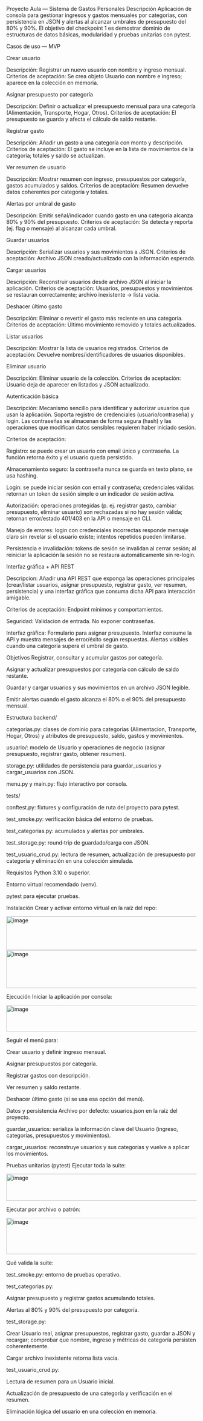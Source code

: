 Proyecto Aula — Sistema de Gastos Personales
Descripción
Aplicación de consola para gestionar ingresos y gastos mensuales por categorías, con persistencia en JSON y alertas al alcanzar umbrales de presupuesto del 80% y 90%. El objetivo del checkpoint 1 es demostrar dominio de estructuras de datos básicas, modularidad y pruebas unitarias con pytest.

Casos de uso — MVP

Crear usuario

Descripción: Registrar un nuevo usuario con nombre y ingreso mensual.
Criterios de aceptación: Se crea objeto Usuario con nombre e ingreso; aparece en la colección en memoria.

Asignar presupuesto por categoría

Descripción: Definir o actualizar el presupuesto mensual para una categoría (Alimentación, Transporte, Hogar, Otros).
Criterios de aceptación: El presupuesto se guarda y afecta el cálculo de saldo restante.

Registrar gasto

Descripción: Añadir un gasto a una categoría con monto y descripción.
Criterios de aceptación: El gasto se incluye en la lista de movimientos de la categoría; totales y saldo se actualizan.

Ver resumen de usuario

Descripción: Mostrar resumen con ingreso, presupuestos por categoría, gastos acumulados y saldos.
Criterios de aceptación: Resumen devuelve datos coherentes por categoría y totales.

Alertas por umbral de gasto

Descripción: Emitir señal/indicador cuando gasto en una categoría alcanza 80% y 90% del presupuesto.
Criterios de aceptación: Se detecta y reporta (ej. flag o mensaje) al alcanzar cada umbral.

Guardar usuarios

Descripción: Serializar usuarios y sus movimientos a JSON.
Criterios de aceptación: Archivo JSON creado/actualizado con la información esperada.

Cargar usuarios 

Descripción: Reconstruir usuarios desde archivo JSON al iniciar la aplicación.
Criterios de aceptación: Usuarios, presupuestos y movimientos se restauran correctamente; archivo inexistente → lista vacía.


Deshacer último gasto

Descripción: Eliminar o revertir el gasto más reciente en una categoría.
Criterios de aceptación: Último movimiento removido y totales actualizados.

Listar usuarios

Descripción: Mostrar la lista de usuarios registrados.
Criterios de aceptación: Devuelve nombres/identificadores de usuarios disponibles.

Eliminar usuario 

Descripción: Eliminar usuario de la colección.
Criterios de aceptación: Usuario deja de aparecer en listados y JSON actualizado.


Autenticación básica

Descripción: Mecanismo sencillo para identificar y autorizar usuarios que usan la aplicación. Soporta registro de credenciales (usuario/contraseña) y login. Las contraseñas se almacenan de forma segura (hash) y las operaciones que modifican datos sensibles requieren haber iniciado sesión.

Criterios de aceptación:

Registro: se puede crear un usuario con email único y contraseña. La función retorna éxito y el usuario queda persistido.

Almacenamiento seguro: la contraseña nunca se guarda en texto plano, se usa hashing.

Login: se puede iniciar sesión con email y contraseña; credenciales válidas retornan un token de sesión simple o un indicador de sesión activa.

Autorización: operaciones protegidas (p. ej. registrar gasto, cambiar presupuesto, eliminar usuario) son rechazadas si no hay sesión válida; retornan error/estado 401/403 en la API o mensaje en CLI.

Manejo de errores: login con credenciales incorrectas responde mensaje claro sin revelar si el usuario existe; intentos repetidos pueden limitarse.

Persistencia e invalidación: tokens de sesión se invalidan al cerrar sesión; al reiniciar la aplicación la sesión no se restaura automáticamente sin re-login.


Interfaz gráfica + API REST

Descripcion: Añadir una API REST que exponga las operaciones principales (crear/listar usuarios, asignar presupuesto, registrar gasto, ver resumen, persistencia) y una interfaz gráfica que consuma dicha API para interacción amigable.

Criterios de aceptación: 
Endpoint mínimos y comportamientos.

Seguridad: 
Validacion de entrada.
No exponer contraseñas.

Interfaz gráfica:
Formulario para asignar presupuesto.
Interfaz consume la API y muestra mensajes de error/éxito según respuestas.
Alertas visibles cuando una categoría supera el umbral de gasto.

Objetivos
Registrar, consultar y acumular gastos por categoría.

Asignar y actualizar presupuestos por categoría con cálculo de saldo restante.

Guardar y cargar usuarios y sus movimientos en un archivo JSON legible.

Emitir alertas cuando el gasto alcanza el 80% o el 90% del presupuesto mensual.

Estructura
backend/

categorias.py: clases de dominio para categorías (Alimentacion, Transporte, Hogar, Otros) y atributos de presupuesto, saldo, gastos y movimientos.

usuario/: modelo de Usuario y operaciones de negocio (asignar presupuesto, registrar gasto, obtener resumen).

storage.py: utilidades de persistencia para guardar_usuarios y cargar_usuarios con JSON.

menu.py y main.py: flujo interactivo por consola.

tests/

conftest.py: fixtures y configuración de ruta del proyecto para pytest.

test_smoke.py: verificación básica del entorno de pruebas.

test_categorias.py: acumulados y alertas por umbrales.

test_storage.py: round‑trip de guardado/carga con JSON.

test_usuario_crud.py: lectura de resumen, actualización de presupuesto por categoría y eliminación en una colección simulada.

Requisitos
Python 3.10 o superior.

Entorno virtual recomendado (venv).

pytest para ejecutar pruebas.

Instalación
Crear y activar entorno virtual en la raíz del repo:

<img width="742" height="89" alt="image" src="https://github.com/user-attachments/assets/91b7ecb3-c38f-4b17-838e-001bdb7a62c1" />



<img width="751" height="100" alt="image" src="https://github.com/user-attachments/assets/edffd945-efc1-4d50-ab59-450a595e7412" />

Ejecución
Iniciar la aplicación por consola:

<img width="740" height="70" alt="image" src="https://github.com/user-attachments/assets/062003a1-9fa1-433b-9c18-5a89bbb505b6" />

Seguir el menú para:

Crear usuario y definir ingreso mensual.

Asignar presupuestos por categoría.

Registrar gastos con descripción.

Ver resumen y saldo restante.

Deshacer último gasto (si se usa esa opción del menú).

Datos y persistencia
Archivo por defecto: usuarios.json en la raíz del proyecto.

guardar_usuarios: serializa la información clave del Usuario (ingreso, categorías, presupuestos y movimientos).

cargar_usuarios: reconstruye usuarios y sus categorías y vuelve a aplicar los movimientos.

Pruebas unitarias (pytest)
Ejecutar toda la suite:


<img width="751" height="71" alt="image" src="https://github.com/user-attachments/assets/f6debf4d-5f85-41b9-8178-89ad1040c3e0" />

Ejecutar por archivo o patrón:


<img width="750" height="96" alt="image" src="https://github.com/user-attachments/assets/a3a34f41-4451-47de-9ec5-2d662aaefb8c" />

Qué valida la suite:

test_smoke.py: entorno de pruebas operativo.

test_categorias.py:

Asignar presupuesto y registrar gastos acumulando totales.

Alertas al 80% y 90% del presupuesto por categoría.

test_storage.py:

Crear Usuario real, asignar presupuestos, registrar gasto, guardar a JSON y recargar; comprobar que nombre, ingreso y métricas de categoría persisten coherentemente.

Cargar archivo inexistente retorna lista vacía.

test_usuario_crud.py:

Lectura de resumen para un Usuario inicial.

Actualización de presupuesto de una categoría y verificación en el resumen.

Eliminación lógica del usuario en una colección en memoria.
